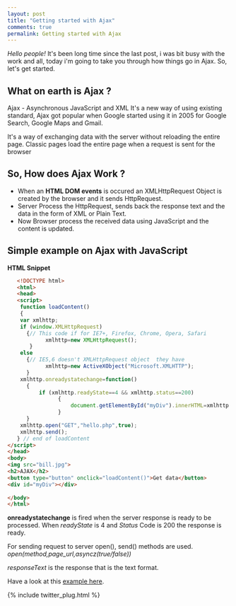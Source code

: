 ```yaml
---
layout: post
title: "Getting started with Ajax"
comments: true
permalink: Getting started with Ajax
---
```


*Hello people!* It's been long time since the last post, i was bit busy with the work and all, today i'm going to 
take you through how things go in Ajax. So, let's get started.

## What on earth is Ajax ?

Ajax - Asynchronous JavaScript and XML
It's a new way of using existing standard, Ajax got popular when Google started using it in 2005 for Google Search, Google Maps and Gmail.

It's a way of exchanging data with the server without reloading the entire page. Classic pages load the entire page when a request is sent 
for the browser

## So, How does Ajax Work ?

* When an <strong>HTML DOM events</strong> is occured an XMLHttpRequest Object is created by the browser and it sends HttpRequest.
* Server Process the HttpRequest, sends back the response text and the data in the form of XML or Plain Text.
* Now Browser process the received data using JavaScript and the content is updated.


## Simple example on Ajax with JavaScript

<strong>HTML Snippet</strong>

```html
   <!DOCTYPE html>
   <html>
   <head>
   <script>
    function loadContent()
    {
    var xmlhttp;
    if (window.XMLHttpRequest)
      {// This code if for IE7+, Firefox, Chrome, Opera, Safari
            xmlhttp=new XMLHttpRequest();
       }
    else
      {// IE5,6 doesn't XMLHttpRequest object  they have                    ActiveXObject Instead
            xmlhttp=new ActiveXObject("Microsoft.XMLHTTP");
      }
    xmlhttp.onreadystatechange=function()
      {
          if (xmlhttp.readyState==4 && xmlhttp.status==200)
                {
                    document.getElementById("myDiv").innerHTML=xmlhttp.responseText;
                }
      }
    xmlhttp.open("GET","hello.php",true);
    xmlhttp.send();
   } // end of loadContent
</script>
</head>
<body>
<img src="bill.jpg">
<h2>AJAX</h2>
<button type="button" onclick="loadContent()">Get data</button>
<div id="myDiv"></div>
 
</body>
</html> 

```

<strong>onreadystatechange</strong> is fired when the server response is ready to be processed.
When *readyState* is 4 and *Status* Code is 200 the response is ready.

For sending request to server open(), send() methods are used.
*open(method,page_url,asyncz(true/false))*

*responseText* is the response that is the text format.

Have a look at this [example here](http://practise.comoj.com/practise.html).

{% include twitter_plug.html %}